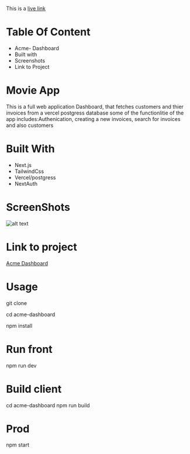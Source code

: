 This is a [live link](acme-dashboard-beta.vercel.app)

# Table Of Content

- Acme- Dashboard
- Built with
- Screenshots
- Link to Project

# Movie App

This is a full web application Dashboard, that fetches customers and thier invoices from a vercel postgress database
some of the functionlitie of the app includes:Authenication, creating a new invoices, search for invoices and also customers
# Built With

- Next.js
- TailwindCss
- Vercel/postgress
- NextAuth

# ScreenShots

![alt text](image.jpg)

# Link to project

[Acme Dashboard](acme-dashboard-beta.vercel.app)


# Usage
 git clone
 
 cd acme-dashboard
 
 npm install


 
 # Run front
 npm run dev

 
 # Build client
 cd acme-dashboard
 npm run build
 
 # Prod
 npm start

